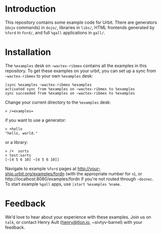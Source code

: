 # Introduction

This repository contains some example code for Urbit. There are
generators (`dojo` commands) in `dojo/`, libraries in `libs/`, HTML
frontends generated by `%ford` in `ford/`, and full `%gall` applications
in `gall/`.

# Installation

The `%examples` desk on `~wactex-ribmex` contains all the examples in
this repository. To get these examples on your urbit, you can set up a
sync from `~wactex-ribmex` to your own `%examples` desk:

```dojo
|sync %examples ~wactex-ribmex %examples
activated sync from %examples on ~wactex-ribmex to %examples
sync succeeded from %examples on ~wactex-ribmex to %examples
```

Change your current directory to the `%examples` desk:

```dojo
> /=examples=
```

if you want to use a generator:

```dojo
> +hello
"hello, world."
```

or a library:

```dojo
> /+  sorts
> test:sorts
[~[4 5 6 10] ~[4 5 6 10]]
```

Navigate to example `%ford` pages at
http://your-ship.urbit.org/examples/fordn (with the appropriate number
for `n`), or http://localhost:8080/examples/fordn if you're not routed
through `~doznec`. To start example `%gall` apps, use `|start %examples
%name`.

# Feedback

We'd love to hear about your experience with these examples. Join us on
`talk`, or contact Henry Ault (henry@tlon.io, ~sivtyv-barnel) with your
feedback.
